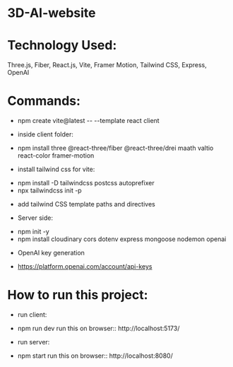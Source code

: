 # 3D-AI-website

# Technology Used:
Three.js, Fiber, React.js, Vite, Framer Motion, Tailwind CSS, Express, OpenAI


# Commands:
* npm create vite@latest -- --template react client

- inside client folder:
* npm install three @react-three/fiber @react-three/drei maath valtio react-color framer-motion

- install tailwind css for vite:
* npm install -D tailwindcss postcss autoprefixer
* npx tailwindcss init -p

- add tailwind CSS template paths and directives

- Server side:
* npm init -y
* npm install cloudinary cors dotenv express mongoose nodemon openai

- OpenAI key generation
* https://platform.openai.com/account/api-keys


# How to run this project: 

- run client:
*  npm run dev
run this on browser:: http://localhost:5173/

- run server:
* npm start
run this on browser:: http://localhost:8080/



